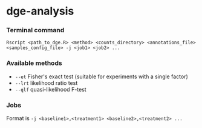 # dge-analysis

### Terminal command

`Rscript <path_to_dge.R> <method> <counts_directory> <annotations_file>
<samples_config_file> -j <job1> <job2> ...`

### Available methods

- `--et` Fisher's exact test (suitable for experiments with a single factor)
- `--lrt` likelihood ratio test
- `--qlf` quasi-likelihood F-test

### Jobs

Format is `-j <baseline1>,<treatment1> <baseline2>,<treatment2> ...`
